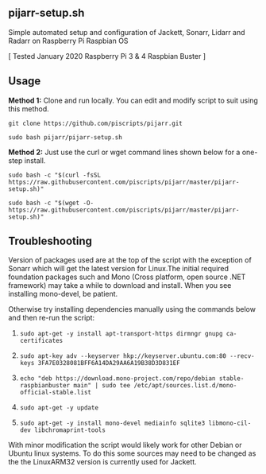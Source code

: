## pijarr-setup.sh
Simple automated setup and configuration of Jackett, Sonarr, Lidarr and Radarr on Raspberry Pi Raspbian OS

[ Tested January 2020 Raspberry Pi 3 & 4 Raspbian Buster ]

## Usage
**Method 1:** Clone and run locally. You can edit and modify script to suit using this method.

`git clone https://github.com/piscripts/pijarr.git`

`sudo bash pijarr/pijarr-setup.sh`

**Method 2:** Just use the curl or wget command lines shown below for a one-step install.

`sudo bash -c "$(curl -fsSL https://raw.githubusercontent.com/piscripts/pijarr/master/pijarr-setup.sh)"`

`sudo bash -c "$(wget -O- https://raw.githubusercontent.com/piscripts/pijarr/master/pijarr-setup.sh)"`

## Troubleshooting
Version of packages used are at the top of the script with the exception of Sonarr which will get the latest version for Linux.The initial required foundation packages such and Mono (Cross platform, open source .NET framework) may take a while to download and install. When you see installing mono-devel, be patient.

Otherwise try installing dependencies manually using the commands below and then re-run the script:

1. `sudo apt-get -y install apt-transport-https dirmngr gnupg ca-certificates`

2. `sudo apt-key adv --keyserver hkp://keyserver.ubuntu.com:80 --recv-keys 3FA7E0328081BFF6A14DA29AA6A19B38D3D831EF`

3. `echo "deb https://download.mono-project.com/repo/debian stable-raspbianbuster main" | sudo tee /etc/apt/sources.list.d/mono-official-stable.list`

4. `sudo apt-get -y update`

5. `sudo apt-get -y install mono-devel mediainfo sqlite3 libmono-cil-dev libchromaprint-tools`

With minor modification the script would likely work for other Debian or Ubuntu linux systems. To do this some sources may need to be changed as the the LinuxARM32 version is currently used for Jackett.


